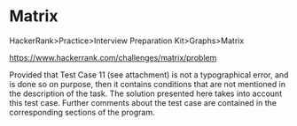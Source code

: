 
# Matrix

HackerRank>Practice>Interview Preparation Kit>Graphs>Matrix

https://www.hackerrank.com/challenges/matrix/problem

Provided that Test Case 11 (see attachment) is not a typographical error, and is done so on purpose, then it contains conditions that are not mentioned in the description of the task. The solution presented here takes into account this test case. Further comments about the test case are contained in the corresponding sections of the program.
